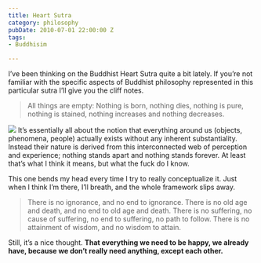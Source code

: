 ```yaml
---
title: Heart Sutra
category: philosophy
pubDate: 2010-07-01 22:00:00 Z
tags:
- Buddhisim

---
```

I’ve been thinking on the Buddhist Heart Sutra quite a bit lately. If you’re not familiar with the specific aspects of Buddhist philosophy represented in this particular sutra I’ll give you the cliff notes.

<blockquote>All things are empty: Nothing is born, nothing dies, nothing is pure, nothing is stained, nothing increases and nothing decreases.</blockquote>

<img src='/images/heartsutra.jpg' >
It’s essentially all about the notion that everything around us (objects, phenomena, people) actually exists without any inherent substantiality. Instead their nature is derived from this interconnected web of perception and experience; nothing stands apart and nothing stands forever. At least that’s what I think it means, but what the fuck do I know.

<!--more-->

This one bends my head every time I try to really conceptualize it. Just when I think I’m there, I’ll breath, and the whole framework slips away.

<blockquote>There is no ignorance, and no end to ignorance. There is no old age and death, and no end to old age and death. There is no suffering, no cause of suffering, no end to suffering, no path to follow. There is no attainment of wisdom, and no wisdom to attain.</blockquote>
Still, it’s a nice thought. <strong>That everything we need to be happy, we already have, because we don’t really need anything, except each other.</strong>

